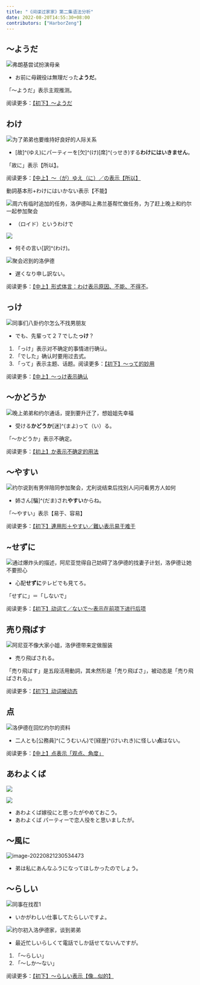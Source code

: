 ```yaml
---
title: "《间谍过家家》第二集语法分析"
date: 2022-08-20T14:55:30+08:00
contributors: ["HarborZeng"]
---
```


## ～ようだ

![弗朗基尝试扮演母亲](https://tellyouwhat-static-1251995834.cos.ap-chongqing.myqcloud.com/images/image-20220821102656207.png)

- お前に母親役は無理だった**ようだ**。

「～ようだ」表示主观推测。

阅读更多：[【初下】～ようだ](/grammar/xbr-p2/ようだ/)

## わけ

![为了弟弟也要维持好良好的人际关系](https://tellyouwhat-static-1251995834.cos.ap-chongqing.myqcloud.com/images/image-20220814141912689.png)

- [故]^(ゆえ)にパーティーを[欠]^(け)[席]^(っせき)する**わけにはいきません**。

「故に」表示【所以】。

阅读更多：[【中上】～（が）ゆえ（に）／の表示【所以】](/grammar/xbr-m1/がゆえにの/)

動詞基本形+わけにはいかない表示【不能】

![周六有临时追加的任务，洛伊德叫上弗兰基帮忙做任务，为了赶上晚上和约尔一起参加聚会](https://tellyouwhat-static-1251995834.cos.ap-chongqing.myqcloud.com/images/image-20220821225341122.png)

- ‪（ロイド）というわけで

![](https://tellyouwhat-static-1251995834.cos.ap-chongqing.myqcloud.com/images/image-20220821230047799.png)

- 何その言い[訳]^(わけ)。

![聚会迟到的洛伊德](https://tellyouwhat-static-1251995834.cos.ap-chongqing.myqcloud.com/images/image-20220821230855510.png)

- 遅くなり申し訳ない。

阅读更多：[【中上】形式体言：わけ表示原因、不能、不得不](/grammar/xbr-m1/形式体言わけ/)。

## っけ

![同事们八卦约尔怎么不找男朋友](https://tellyouwhat-static-1251995834.cos.ap-chongqing.myqcloud.com/images/image-20220821105834783.png)

- でも、先輩って２７でした**っけ**？

1. 「っけ」表示对不确定的事情进行确认。
2. 「でした」确认时要用过去式。
3. 「って」表示主题、话题。阅读更多：[【初下】～って的妙用](/grammar/xbr-p2/って的妙用/)

阅读更多：[【中上】～っけ表示确认](/grammar/xbr-m1/っけ/)

## ～かどうか

![晚上弟弟和约尔通话，提到要升迁了，想姐姐先幸福](https://tellyouwhat-static-1251995834.cos.ap-chongqing.myqcloud.com/images/image-20220821122138754.png)

- 受ける**かどうか**[迷]^(まよ)って（い）る。

「～かどうか」表示不确定。

阅读更多：[【初上】か表示不确定的用法](/grammar/xbr-p1/か表示不确定的用法/)

## ～やすい

![约尔说到有男伴陪同参加聚会，尤利说结束后找别人问问看男方人如何](https://tellyouwhat-static-1251995834.cos.ap-chongqing.myqcloud.com/images/image-20220821142006943.png)

- 姉さん[騙]^(だま)され**やすい**からね。

「～やすい」表示【易于、容易】

阅读更多：[【初下】連用形＋やすい／難い表示易于难于](/grammar/xbr-p2/連用形やすい難い/)

## ~せずに

![通过爆炸头的描述，阿尼亚觉得自己妨碍了洛伊德的找妻子计划，洛伊德让她不要担心](https://tellyouwhat-static-1251995834.cos.ap-chongqing.myqcloud.com/images/image-20220821180311277.png)

- 心配**せずに**テレビでも見てろ。

「せずに」＝「しないで」

阅读更多：[【初下】动词て／ないで～表示在前项下进行后项](/grammar/xbr-p2/动词てないで/)

## 売り飛ばす

![阿尼亚不像大家小姐，洛伊德带来定做服装](https://tellyouwhat-static-1251995834.cos.ap-chongqing.myqcloud.com/images/image-20220821220128805.png)

- 売り飛ばされる。

「売り飛ばす」是五段活用動詞，其未然形是「売り飛ばさ」，被动态是「売り飛ばされる」。

阅读更多：[【初下】动词被动态](/grammar/xbr-p2/动词被动态/)

## 点

![洛伊德在回忆约尔的资料](https://tellyouwhat-static-1251995834.cos.ap-chongqing.myqcloud.com/images/image-20220821220612647.png)

- 二人とも[公務員]^(こうむいん)で[経歴]^(けいれき)に怪しい**点**はない。

阅读更多：[【中上】点表示「观点、角度」](/grammar/xbr-m1/点/)

## あわよくば

![](https://tellyouwhat-static-1251995834.cos.ap-chongqing.myqcloud.com/images/image-20220821223852186.png)

![](https://tellyouwhat-static-1251995834.cos.ap-chongqing.myqcloud.com/images/image-20220821223903387.png)

- ‪あわよくば嫁役にと思ったが‪やめておこう。
- ‪あわよくば パーティーで‪恋人役をと思いましたが。

## ～風に

![image-20220821230534473](https://tellyouwhat-static-1251995834.cos.ap-chongqing.myqcloud.com/images/image-20220821230534473.png)

- ‪弟は私にあんなふうに‪なってほしかったのでしょう。

## ～らしい

![同事在找茬1](https://tellyouwhat-static-1251995834.cos.ap-chongqing.myqcloud.com/images/image-20220821231344357.png)

- いかがわしい仕事してたらしいですよ。

![约尔初入洛伊德家，谈到弟弟](https://tellyouwhat-static-1251995834.cos.ap-chongqing.myqcloud.com/images/image-20220822225804530.png)

- ‪最近忙しいらしくて‪電話でしか話せてないんですが。

1. 「～らしい」
2. 「～しか～ない」

阅读更多：[【初下】～らしい表示【像...似的】](/grammar/xbr-m1/らしい/)
